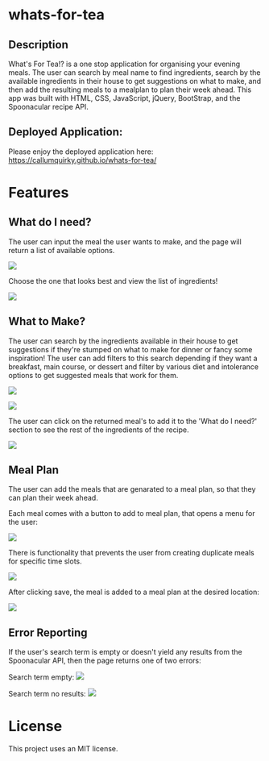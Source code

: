 # whats-for-tea
## Description

What's For Tea!? is a one stop application for organising your evening meals. The user can search by meal name to find ingredients, search by the available ingredients in their house to get suggestions on what to make, and then add the resulting meals to a mealplan to plan their week ahead. This app was built with HTML, CSS, JavaScript, jQuery, BootStrap, and the Spoonacular recipe API.

## Deployed Application:

Please enjoy the deployed application here: https://callumquirky.github.io/whats-for-tea/

# Features

## What do I need?

The user can input the meal the user wants to make, and the page will return a list of available options. 

![](assets/images/whats-for-tea-meal-search-results.PNG)

Choose the one that looks best and view the list of ingredients!

![](assets/images/whats-for-tea-meal-ingredients-list.PNG)

## What to Make?

The user can search by the ingredients available in their house to get suggestions if they're stumped on what to make for dinner or fancy some inspiration! The user can add filters to this search depending if they want a breakfast, main course, or dessert and filter by various diet and intolerance options to get suggested meals that work for them.

![](assets/images/whats-for-tea-meal-search-pref.PNG)

![](assets/images/whats-for-tea-meal-search-list.PNG)

 The user can click on the returned meal's to add it to the 'What do I need?' section to see the rest of the ingredients of the recipe.

![](assets/images/whats-for-tea-meal-search-results.PNG)

## Meal Plan

The user can add the meals that are genarated to a meal plan, so that they can plan their week ahead.

Each meal comes with a button to add to meal plan, that opens a menu for the user:

![](assets/images/whats-for-tea-meal-stored.PNG)

There is functionality that prevents the user from creating duplicate meals for specific time slots. 

![](assets/images/whats-for-tea-meal-no-dupe.PNG)

After clicking save, the meal is added to a meal plan at the desired location:

![](assets/images/whats-for-tea-meal-plan.PNG)

## Error Reporting

If the user's search term is empty or doesn't yield any results from the Spoonacular API, then the page returns one of two errors:

Search term empty:
![](assets/images/whats-for-tea-search-error-empty.PNG)

Search term no results:
![](assets/images/whats-for-tea-search-error.PNG)

# License

This project uses an MIT license.